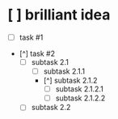 # [ ] brilliant idea
- [ ] task #1
- [^] task #2
    - [ ] subtask 2.1
        - [ ] subtask 2.1.1
        - [^] subtask 2.1.2
            - [ ] subtask 2.1.2.1
            - [ ] subtask 2.1.2.2
    - [ ] subtask 2.2
